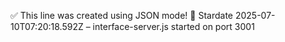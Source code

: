 ✅ This line was created using JSON mode!
🌌 Stardate 2025-07-10T07:20:18.592Z – interface-server.js started on port 3001
